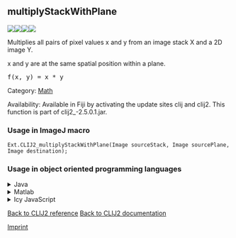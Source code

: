 ## multiplyStackWithPlane
<img src="images/mini_clij1_logo.png"/><img src="images/mini_clij2_logo.png"/><img src="images/mini_clijx_logo.png"/><img src="images/mini_empty_logo.png"/>

Multiplies all pairs of pixel values x and y from an image stack X and a 2D image Y. 

x and y are at 
the same spatial position within a plane.

<pre>f(x, y) = x * y</pre>

Category: [Math](https://clij.github.io/clij2-docs/reference__math)

Availability: Available in Fiji by activating the update sites clij and clij2.
This function is part of clij2_-2.5.0.1.jar.

### Usage in ImageJ macro
```
Ext.CLIJ2_multiplyStackWithPlane(Image sourceStack, Image sourcePlane, Image destination);
```


### Usage in object oriented programming languages



<details>

<summary>
Java
</summary>
<pre class="highlight">// init CLIJ and GPU
import net.haesleinhuepf.clij2.CLIJ2;
import net.haesleinhuepf.clij.clearcl.ClearCLBuffer;
CLIJ2 clij2 = CLIJ2.getInstance();

// get input parameters
ClearCLBuffer sourceStack = clij2.push(sourceStackImagePlus);
ClearCLBuffer sourcePlane = clij2.push(sourcePlaneImagePlus);
destination = clij2.create(sourceStack);
</pre>

<pre class="highlight">
// Execute operation on GPU
clij2.multiplyStackWithPlane(sourceStack, sourcePlane, destination);
</pre>

<pre class="highlight">
// show result
destinationImagePlus = clij2.pull(destination);
destinationImagePlus.show();

// cleanup memory on GPU
clij2.release(sourceStack);
clij2.release(sourcePlane);
clij2.release(destination);
</pre>

</details>



<details>

<summary>
Matlab
</summary>
<pre class="highlight">% init CLIJ and GPU
clij2 = init_clatlab();

% get input parameters
sourceStack = clij2.pushMat(sourceStack_matrix);
sourcePlane = clij2.pushMat(sourcePlane_matrix);
destination = clij2.create(sourceStack);
</pre>

<pre class="highlight">
% Execute operation on GPU
clij2.multiplyStackWithPlane(sourceStack, sourcePlane, destination);
</pre>

<pre class="highlight">
% show result
destination = clij2.pullMat(destination)

% cleanup memory on GPU
clij2.release(sourceStack);
clij2.release(sourcePlane);
clij2.release(destination);
</pre>

</details>



<details>

<summary>
Icy JavaScript
</summary>
<pre class="highlight">// init CLIJ and GPU
importClass(net.haesleinhuepf.clicy.CLICY);
importClass(Packages.icy.main.Icy);

clij2 = CLICY.getInstance();

// get input parameters
sourceStack_sequence = getSequence();
sourceStack = clij2.pushSequence(sourceStack_sequence);
sourcePlane_sequence = getSequence();
sourcePlane = clij2.pushSequence(sourcePlane_sequence);
destination = clij2.create(sourceStack);
</pre>

<pre class="highlight">
// Execute operation on GPU
clij2.multiplyStackWithPlane(sourceStack, sourcePlane, destination);
</pre>

<pre class="highlight">
// show result
destination_sequence = clij2.pullSequence(destination)
Icy.addSequence(destination_sequence);
// cleanup memory on GPU
clij2.release(sourceStack);
clij2.release(sourcePlane);
clij2.release(destination);
</pre>

</details>



[Back to CLIJ2 reference](https://clij.github.io/clij2-docs/reference)
[Back to CLIJ2 documentation](https://clij.github.io/clij2-docs)

[Imprint](https://clij.github.io/imprint)
